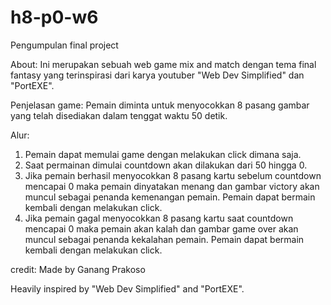 # h8-p0-w6
Pengumpulan final project

About:
Ini merupakan sebuah web game mix and match dengan tema final fantasy yang terinspirasi dari karya youtuber "Web Dev Simplified" dan "PortEXE".

Penjelasan game:
Pemain diminta untuk menyocokkan 8 pasang gambar yang telah disediakan dalam tenggat waktu 50 detik.

Alur:
1. Pemain dapat memulai game dengan melakukan click dimana saja.
2. Saat permainan dimulai countdown akan dilakukan dari 50 hingga 0.
3. Jika pemain berhasil menyocokkan 8 pasang kartu sebelum countdown mencapai 0 maka pemain dinyatakan menang dan gambar victory akan muncul sebagai penanda kemenangan pemain. Pemain dapat bermain kembali dengan melakukan click.
4. Jika pemain gagal menyocokkan 8 pasang kartu saat countdown mencapai 0 maka pemain akan kalah dan gambar game over akan muncul sebagai penanda kekalahan pemain. Pemain dapat bermain kembali dengan melakukan click.

credit:
Made by Ganang Prakoso

Heavily inspired by "Web Dev Simplified" and "PortEXE".

